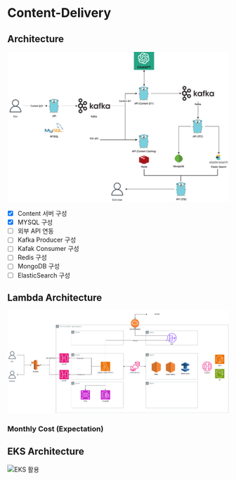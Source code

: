 # Content-Delivery

## Architecture

![초안](./public/eda-1.drawio.png)

- [x] Content 서버 구성
- [x] MYSQL 구성
- [ ] 외부 API 연동
- [ ] Kafka Producer 구성
- [ ] Kafak Consumer 구성
- [ ] Redis 구성
- [ ] MongoDB 구성
- [ ] ElasticSearch 구성

## Lambda Architecture

![Lambda 활용](./public/lambda.png)

### Monthly Cost (Expectation)

## EKS Architecture

![EKS 활용](...)
